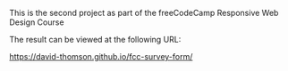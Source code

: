 This is the second project as part of the freeCodeCamp Responsive Web Design Course

The result can be viewed at the following URL:

https://david-thomson.github.io/fcc-survey-form/
